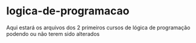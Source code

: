 # logica-de-programacao

Aqui estará os arquivos dos 2 primeiros cursos de lógica de programação
podendo ou não terem sido alterados
